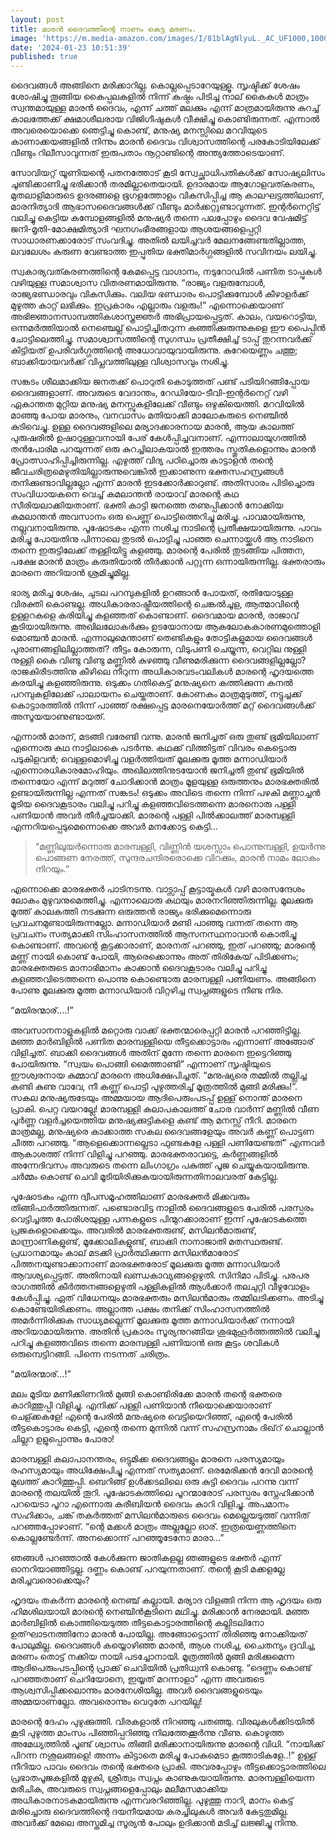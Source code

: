 ```yaml
---
layout: post
title: മാരൻ ദൈവത്തിന്റെ നാണം കെട്ട മരണം.
image: 'https://m.media-amazon.com/images/I/81blAgNlyuL._AC_UF1000,1000_QL80_.jpg'
date: '2024-01-23 10:51:39'
published: true
---
```

ദൈവങ്ങൾ അങ്ങിനെ മരിക്കാറില്ല.  കൊല്ലപ്പെടാറേയുള്ളൂ. സൃഷ്ടിക്ക് ശേഷം ശോഷിച്ചു തൂങ്ങിയ കൈപ്പലകളിൽ നിന്ന് കുഷ്ഠം പിടിച്ച നാല് കൈകൾ മാത്രം സ്വന്തമായുള്ള മാരൻ ദൈവം, എന്ന് ചത്ത് മലക്കും എന്ന് മാത്രമായിരുന്നു കുറച്ച് കാലത്തേക്ക് ക്ഷമാശീലരായ വിജിഗീഷുകൾ വീക്ഷിച്ചു കൊണ്ടിരുന്നത്. എന്നാൽ അവരെയൊക്കെ ഞെട്ടിച്ചു കൊണ്ട്, മനുഷ്യ മനസ്സിലെ മറവിയുടെ കാണാക്കയങ്ങളിൽ നിന്നും മാരൻ ദൈവം വിശ്വാസത്തിന്റെ പരകോടിയിലേക്ക് വീണ്ടും റിലീസാവുന്നത് ഇരുപതാം നൂറ്റാണ്ടിന്റെ അന്ത്യത്തോടെയാണ്.

സോവിയറ്റ് യൂണിയന്റെ പതനത്തോട് കൂടി സ്വേച്ഛാധിപതികൾക്ക് സോഷ്യലിസം ചൂണ്ടിക്കാണിച്ചു ഭരിക്കാൻ തരമില്ലാതെയായി. ഉദാരമായ ആഗോളവത്കരണം, മുതലാളിമാരുടെ ഉദരങ്ങളെ ഭൂഗളത്തോളം വികസിപ്പിച്ച ആ കാലഘട്ടത്തിലാണ്, മാരനിത്യാദി ആഭാസദൈവങ്ങൾക്ക് വീണ്ടും മാർക്കറ്റുണ്ടാവുന്നത്. ഇന്റർനെറ്റിട്ട് വലിച്ചു കെട്ടിയ കമ്പോളങ്ങളിൽ മനുഷ്യർ തന്നെ പലപ്പോഴും ദൈവ വേഷമിട്ട് ജനി-മൃതി-മോക്ഷമിത്യാദി ഘനഗംഭീരങ്ങളായ ആശയങ്ങളെപ്പറ്റി സാധാരണക്കാരോട് സംവദിച്ചു. അതിൽ ലയിച്ചവർ മേലനങ്ങേണ്ടതില്ലാത്ത, ലവലേശം കരുണ വേണ്ടാത്ത ഇപ്പുതിയ ഭക്തിമാർഗ്ഗങ്ങളിൽ സവിനയം ലയിച്ചു.        

സ്വകാര്യവത്കരണത്തിന്റെ കേമപ്പെട്ട വാഗ്ദാനം, നടുറോഡിൽ പണിത ടാപ്പുകൾ വഴിയുള്ള സമാശ്വാസ വിതരണമായിരുന്നു. “രാജ്യം വളരുമ്പോൾ, രാജ്യഭണ്ഡാരവും വികസിക്കും. വലിയ ഭണ്ഡാരം പൊട്ടിക്കുമ്പോൾ കീഴാളർക്ക് മുഴുത്ത കാറ്റ് ലഭിക്കും. ഇപ്രകാരം എല്ലാരും വളരും!” എന്നൊക്കെയാണ് അഭിജ്ഞാനസാമ്പത്തികശാസ്ത്രജ്ഞർ അഭിപ്രായപ്പെട്ടത്. കാലം, വയറൊട്ടിയ, ഒന്നമർത്തിയാൽ നെഞ്ചെല്ല് പൊട്ടിച്ചിതറുന്ന കുഞ്ഞിക്കുരുന്നുകളെ ഈ പൈപ്പിൻ ചോട്ടിലെത്തിച്ചു. സമാശ്വാസത്തിന്റെ സുഗന്ധം പ്രതീക്ഷിച്ച് ടാപ്പ് തുറന്നവർക്ക് കിട്ടിയത് ഉപരിവർഗ്ഗത്തിന്റെ അധോവായുവായിരുന്നു. കുറേയെണ്ണം ചത്തു; ബാക്കിയായവർക്ക് വിപ്ലവത്തിലുള്ള വിശ്വാസവും നശിച്ചു.

സങ്കടം ശീലമാക്കിയ ജനതക്ക് പൊറുതി കൊടുത്തത് പണ്ട് പടിയിറങ്ങിപ്പോയ ദൈവങ്ങളാണ്. അവരുടെ വേദാന്തം, റേഡിയോ-ടീവി-ഇന്റർനെറ്റ് വഴി ഏകാന്തത മുറ്റിയ മനുഷ്യ മനസ്സുകളിലേക്ക് വീണ്ടും ഒഴുകിയെത്തി. മറവിയിൽ മാഞ്ഞു പോയ മാരനും, വനവാസം മതിയാക്കി മാലോകരുടെ നെഞ്ചിൽ കുടിവെച്ചു. ഉള്ള ദൈവങ്ങളിലെ മര്യാദക്കാരനായ മാരൻ, ആയ കാലത്ത് പുരുഷരിൽ ഉഷാറുള്ളവനായി പേര് കേൾപ്പിച്ചവനാണ്. എന്നാലായുഗത്തിൽ തൻപോരിമ പറയുന്നത് ഒരു കുറച്ചിലാകയാൽ ഇത്തരം സ്തുതികളൊന്നും മാരൻ പ്രോത്സാഹിപ്പിച്ചിരുന്നില്ല. എഴുത്ത് വിദ്യ പഠിച്ചൊരു കാട്ടാളൻ തന്റെ ജീവചരിത്രമെഴുതിയില്ലാരുന്നുവെങ്കിൽ ഇക്കാണുന്ന ഭക്തസഹസ്രങ്ങൾ  തനിക്കുണ്ടാവില്ലല്ലോ എന്ന് മാരൻ ഇടക്കോർക്കാറുണ്ട്. അതിസാരം പിടിച്ചൊരു സംവിധായകനെ വെച്ച് കമലാന്തൻ രായാവ് മാരന്റെ കഥ സീരിയലാക്കിയതാണ്. ഭക്തി കാട്ടി ജനത്തെ തണുപ്പിക്കാൻ നോക്കിയ കമലാന്തൻ അവസാനം ഒരു പെണ്ണ് പൊട്ടിത്തെറിച്ചു മരിച്ചു. പാവമായിരുന്നു, നല്ലവനായിരുന്നു. പൂഷോടകം എന്ന നശിച്ച നാടിന്റെ പ്രതീക്ഷയായിരുന്നു. പാവം മരിച്ചു പോയതിനു പിന്നാലെ തുടൽ പൊട്ടിച്ചു പാഞ്ഞ ചെന്നായ്ക്കൾ ആ നാടിനെ തന്നെ ഇരുട്ടിലേക്ക് തള്ളിയിട്ടു കളഞ്ഞു. മാരന്റെ പേരിൽ തുടങ്ങിയ പിത്തന, പക്ഷേ മാരൻ മാത്രം കരുതിയാൽ തീർക്കാൻ പറ്റുന്ന ഒന്നായിരുന്നില്ല. ഭക്തരാരും മാരനെ അറിയാൻ ശ്രമിച്ചുമില്ല.

ഭാര്യ മരിച്ച ശേഷം, ചുടല പറമ്പുകളിൽ ഉറങ്ങാൻ പോയത്, രതിയോടുള്ള വിരക്തി കൊണ്ടല്ല. അധികാരരാഷ്ട്രീയത്തിന്റെ ചെങ്കൽചൂള, ആത്മാവിന്റെ ഉള്ളറകളെ കരിയിച്ചു കളഞ്ഞത് കൊണ്ടാണ്. ദൈവമായ മാരൻ, രാജാവ് കൂടിയായിരുന്നു. അഖിലലോകർക്കും ഉടയോനായ ആകലോകകാരണമുത്തൊളി മൊഞ്ചൻ മാരൻ. എന്നാലുമെന്താണ് തെണ്ടികളും തോട്ടികളുമായ ദൈവങ്ങൾ പുരാണങ്ങളിലില്ലാത്തത്? തീട്ടം കോരുന്ന, വിടുപണി ചെയ്യുന്ന, വെറ്റില നുള്ളി നുള്ളി കൈ വിണ്ടു വിണ്ടു മണ്ണിൽ കുഴഞ്ഞു വീണുമരിക്കുന്ന ദൈവങ്ങളില്ലല്ലോ? രാജകിരീടത്തിനു കീഴിലെ നീറുന്ന അധികാരവടംവലികൾ മാരന്റെ ഹൃദയത്തെ കരയിച്ചു കളഞ്ഞിരുന്നു. ഒടുക്കം ഗതികെട്ട് മനുഷ്യനെ കത്തിക്കുന്ന കനൽ പറമ്പുകളിലേക്ക് പാലായനം ചെയ്തതാണ്. കോണകം മാത്രമുടുത്ത്, നട്ടുച്ചക്ക് കൊട്ടാരത്തിൽ നിന്ന് പാഞ്ഞ് രക്ഷപ്പെട്ട മാരനെയോർത്ത് മറ്റ് ദൈവങ്ങൾക്ക് അസൂയയാണുണ്ടായത്.

എന്നാൽ മാരന്, മടങ്ങി വരേണ്ടി വന്നു. മാരൻ ജനിച്ചത് ഒരു തുണ്ട് ഭൂമിയിലാണ് എന്നൊരു കഥ നാട്ടിലാകെ പടർന്നു. കഥക്ക് വിത്തിട്ടത് വിവരം കെട്ടൊരു പടുകിളവൻ; വെള്ളമൊഴിച്ചു വളർത്തിയത് മൂലക്കുരു മൂത്ത മന്നാഡിയാർ എന്നൊരധികാരമോഹിയും. അഖിലത്തിനുടയോൻ ജനിച്ചതീ തുണ്ട് ഭൂമിയിൽ തന്നെയോ എന്ന് മറുത്ത് ചോദിക്കാൻ മാത്രം മൂളയുള്ള ഒരുത്തനും മാരഭക്തരിൽ ഉണ്ടായിരുന്നില്ല എന്നത് സങ്കടം! ഒടുക്കം അവിടെ തന്നെ നിന്ന് പഴകി മണ്ണാച്ചൻ മൂടിയ ദൈവകൂടാരം വലിച്ചു പറിച്ചു കളഞ്ഞവിടെത്തന്നെ മാരനൊരു പള്ളി പണിയാൻ അവർ തീർച്ചയാക്കി. മാരന്റെ പള്ളി പിൽക്കാലത്ത് മാരമ്പള്ളി എന്നറിയപ്പെടുമെന്നൊക്കെ അവർ മനക്കോട്ട കെട്ടി…

> “മണ്ണിലുയർന്നൊരു മാരമ്പള്ളി,
വിണ്ണിൻ യശസ്സാം പൊന്നുമ്പള്ളി,
ഉയർന്നു പൊങ്ങണ നേരത്ത്,
സുന്ദരചന്ദിരരൊക്കെ വിറക്കും,
മാരൻ നാമം ലോകം നിറയും.”

എന്നൊക്കെ മാരഭക്തർ പാടിനടന്നു. വാട്സാപ്പ് കൂട്ടായ്മകൾ വഴി മാരസന്ദേശം ലോകം മുഴുവനുമെത്തിച്ചു. എന്നാലൊരു കഥയും മാരനറിഞ്ഞിരുന്നില്ല. മൂലക്കുരു മൂത്ത് കാലകത്തി നടക്കുന്ന ഒരുത്തൻ രാജ്യം ഭരിക്കുമെന്നൊരു പ്രവചനമുണ്ടായിരുന്നല്ലോ. മന്നാഡിയാർ മണ്ടി പാഞ്ഞു വന്നത് തന്നെ ആ പ്രവചനം സത്യമാക്കി സിംഹാസനത്തിൽ ആസനസ്ഥനാവാൻ കൊതിച്ചു കൊണ്ടാണ്. അവന്റെ കൂട്ടക്കാരാണ്, മാരനത് പറഞ്ഞു, ഇത് പറഞ്ഞു; മാരന്റെ മണ്ണ് നായി കൊണ്ട് പോയി, ആരെക്കൊന്നും അത് തിരികേയ് പിടിക്കണം; മാരഭക്തരുടെ മാനാഭിമാനം കാക്കാൻ ദൈവകൂടാരം വലിച്ചു പറിച്ചു കളഞ്ഞവിടെത്തന്നെ പൊന്നു കൊണ്ടൊരു മാരമ്പള്ളി പണിയണം. അങ്ങിനെ പോണു മൂലക്കുരു മൂത്ത മന്നാഡിയാർ വിറ്റഴിച്ച സ്വപ്നങ്ങളുടെ നീണ്ട നിര.

“മയിരന്മാര്….!”

അവസാനനാളുകളിൽ മറ്റൊരു വാക്ക് ഭക്തന്മാരെപ്പറ്റി മാരൻ പറഞ്ഞിട്ടില്ല. മഞ്ഞ മാർബിളിൽ പണിത മാരമ്പള്ളിയെ തീട്ടക്കൊട്ടാരം എന്നാണ് അങ്ങോര് വിളിച്ചത്. ബാക്കി ദൈവങ്ങൾ അതിന് മുന്നേ തന്നെ മാരനെ ഇട്ടെറിഞ്ഞു പോയിരുന്നു. “സ്വയം പൊങ്ങി മൈത്താണ്ടി” എന്നാണ് സൃഷ്ടിയുടെ ഈശ്വരനായ കുമ്മാവ് മാരനെ അധിക്ഷേപിച്ചത്. “മനുഷ്യരെ തമ്മിൽ തല്ലിച്ച കണ്ടി കുണു വാവേ, നീ കണ്ണ് പൊട്ടി പുഴുത്തരിച്ച് മൂത്രത്തിൽ മുങ്ങി മരിക്കും!”. സകല മനുഷ്യരുടേയും അമ്മയായ ആദിപെരുംപടപ്പ് ഉള്ള് നൊന്ത് മാരനെ പ്രാകി. പെറ്റ വയറല്ലേ! മാരമ്പള്ളി കലാപകാലത്ത് ചോര വാർന്ന് മണ്ണിൽ വീണ പൂർണ്ണ വളർച്ചയെത്തിയ മനുഷ്യക്കുട്ടികളെ കണ്ട് ആ മനസ്സ് നീറി. മാരനെ മാത്രമല്ല, മനുഷ്യരെ കാക്കാത്ത സകല ദൈവങ്ങളേയും അവർ കണ്ണ് പൊട്ടണ ചീത്ത പറഞ്ഞു. “ആളെക്കൊന്നല്ലെടാ ഫുണ്ടകളേ പള്ളി പണിയേണ്ടത്” എന്നവർ ആകാശത്ത് നിന്ന് വിളിച്ചു പറഞ്ഞു. മാരഭക്തരാവട്ടെ, കർണ്ണങ്ങളിൽ അന്നേദിവസം അവരുടെ തന്നെ ലിംഗാഗ്രം പകുത്ത് പൂജ ചെയ്യുകയായിരുന്നു. ചർമ്മം കൊണ്ട് ചെവി മൂടിയിരിക്കുകയായിരുന്നതിനാലവരത് കേട്ടില്ല.

പൂഷോടകം എന്ന ദ്വീപസമൂഹത്തിലാണ് മാരഭക്തർ മിക്കവരും തിങ്ങിപാർത്തിരുന്നത്. പണ്ടൊരവിട്ട നാളിൽ ദൈവങ്ങളുടെ പേരിൽ പരസ്പരം വെട്ടിച്ചത്ത പോരിശയുള്ള പന്നകളുടെ പിന്മുറക്കാരാണ് ഇന്ന് പൂഷോടകത്തെ പ്രജകളൊക്കെയും. അവരിൽ മാരഭക്തരുണ്ട്, മസിലൻമാരുണ്ട്, മാന്ന്രാണികളുണ്ട്, മൂക്കോലികളുണ്ട്, ബാക്കി നാനാജാതി മതസ്ഥരുണ്ട്. പ്രധാനമായും കാല് മടക്കി പ്രാർത്ഥിക്കുന്ന മസിലൻമാരോട് പിത്തനയുണ്ടാക്കാനാണ് മാരഭക്തരോട് മൂലക്കുരു മൂത്ത മന്നാഡിയാർ ആവശ്യപ്പെട്ടത്. അതിനായി ഖണ്ഡകാവ്യങ്ങളെഴുതി. സിനിമാ പിടിച്ചു. പരപര രാഗത്തിൽ കീർത്തനങ്ങളെഴുതി പള്ളികളിൽ ആൾക്കാർ തലചുറ്റി വീഴുവോളം കേൾപ്പിച്ചു. ഏത് വിധേനയും മാരഭക്തരും മസിലൻമാരും തമ്മിലടിക്കണം. അടിച്ചു കൊണ്ടേയിരിക്കണം. അല്ലാത്ത പക്ഷം തനിക്ക് സിംഹാസനത്തിൽ അമർന്നിരിക്കുക സാധ്യമല്ലെന്ന് മൂലക്കുരു മൂത്ത മന്നാഡിയാർക്ക് നന്നായി അറിയാമായിരുന്നു. അതിൻ പ്രകാരം സൂര്യനുറങ്ങിയ ശുഭമുഹൂർത്തത്തിൽ വലിച്ചു പറിച്ചു കളഞ്ഞവിടെ തന്നെ മാരമ്പള്ളി പണിയാൻ ഒരു കൂട്ടം ശവികൾ ഒരുമ്പെട്ടിറങ്ങി. പിന്നെ നടന്നത് ചരിത്രം.

“മയിരന്മാര്…!”

മലം മൂടിയ മണിക്കിണറിൽ മുങ്ങി കൊണ്ടിരിക്കേ മാരൻ തന്റെ ഭക്തരെ കാറിത്തുപ്പി വിളിച്ചു. എനിക്ക് പള്ളി പണിയാൻ നീയൊക്കെയാരാണ് ചെള്ക്കകളേ! എന്റെ പേരിൽ മനുഷ്യരെ വെട്ടിയെറിഞ്ഞ്, എന്റെ പേരിൽ തീട്ടകൊട്ടാരം കെട്ടി, എന്റെ തന്നെ മുന്നിൽ വന്ന് സഹസ്രനാമം ദിഖ്‌റ് ചൊല്ലാൻ ചില്ലറ ഉളുപ്പൊന്നും പോരാ!

മാരമ്പള്ളി കലാപാനന്തരം, ഒട്ടുമിക്ക ദൈവങ്ങളും മാരനെ പരസ്യമായും രഹസ്യമായും അധിക്ഷേപിച്ചു എന്നത് സത്യമാണ്. ഒരമേരിക്കൻ ദേവി മാരന്റെ മുഖത്ത് കാറിത്തുപ്പി. ബെറിങ്ങ് ഉൾക്കടലിലെ ഒരു കുട്ടി ദൈവം പറന്നു വന്ന് മാരന്റെ തലയിൽ തൂറി. പൂഷോടകത്തിലെ പൂറന്മാരോട് പരസ്പരം സ്നേഹിക്കാൻ പറയെടാ പൂറാ എന്നൊരു കരീബിയൻ ദൈവം കാറി വിളിച്ചു. അപമാനം സഹിക്കാം, ചങ്ക് തകർത്തത് മസിലൻമാരുടെ ദൈവം മെല്ലെയടുത്ത് വന്നിത് പറഞ്ഞപ്പോഴാണ്. “ന്റെ മക്കൾ മാത്രം അല്ലല്ലോ ഓര്. ഇത്രയെണ്ണത്തിനെ കൊല്ലണ്ടേർന്ന്. അനക്കൊന്ന് പറഞ്ഞൂടേനോ മാരാ…”

ഞങ്ങൾ പറഞ്ഞാൽ കേൾക്കുന്ന ജാതികളല്ല ഞങ്ങളുടെ ഭക്തർ എന്ന് ഓനറിയാഞ്ഞിട്ടല്ല. ദണ്ണം കൊണ്ട് പറയുന്നതാണ്. തന്റെ കൂടി മക്കളല്ലേ മരിച്ചവരൊക്കെയും?

ഹൃദയം തകർന്ന മാരന്റെ നെഞ്ച് കല്ലായി. മര്യാദ വിളങ്ങി നിന്ന ആ ഹൃദയം ഒരു ഹിമശിലയായി മാരന്റെ നെഞ്ചിൻകൂടിനെ മഥിച്ചു. മരിക്കാൻ നേരമായി. മഞ്ഞ മാർബിളിൽ കൊത്തിയെടുത്ത തീട്ടകൊട്ടാരത്തിന്റെ കല്ലിടലിനോ ഉത്‌ഘാടനത്തിനോ മാരൻ പോയില്ല. അങ്ങോട്ടൊന്ന് തിരിഞ്ഞു നോക്കിയത് പോലുമില്ല. ദൈവങ്ങൾ കയ്യൊഴിഞ്ഞ മാരൻ, ആശ നശിച്ച, ചൈതന്യം ദ്രവിച്ച, മരണം തൊട്ട് നക്കിയ നായി പടച്ചോനായി. മൂത്രത്തിൽ മുങ്ങി മരിക്കുമെന്ന ആദിപെരുംപടപ്പിന്റെ പ്രാക്ക് ചെവിയിൽ പ്രതിധ്വനി കൊണ്ടു. “ദെണ്ണം കൊണ്ട് പറഞ്ഞതാണ് ചെറിയോനെ, ഇയ്യത് മറന്നാളാ” എന്ന അവരുടെ ആശ്വസിപ്പിക്കലൊന്നും മാരനേശിയില്ല. അവർ ദൈവങ്ങളുടെയും അമ്മയാണല്ലോ. അവരൊന്നും വെറുതേ പറയില്ല!

മാരന്റെ ദേഹം പുഴുക്കുത്തി. വിരകളാൽ നിറഞ്ഞു പതഞ്ഞു. വിരലുകൾക്കിടയിൽ കൂടി പുഴുത്ത മാംസം പിഞ്ഞിപ്പറിഞ്ഞു നിലത്തേക്കൂർന്നു വീണു. കൊഴുത്ത അമേധ്യത്തിൽ പൂണ്ട് ശ്വാസം തിങ്ങി മരിക്കാനായിരുന്നു മാരന്റെ വിധി. “നായിക്ക് പിറന്ന നശൂലങ്ങളെ! അന്നം കിട്ടാതെ മരിച്ചു പോകുമെടാ കൂത്താടികളേ..!” ഉള്ള് നീറിയാ പാവം ദൈവം തന്റെ ഭക്തരെ പ്രാകി. അവരപ്പോഴും തീട്ടക്കൊട്ടാരത്തിലെ പ്രഭാതപൂജകളിൽ മുഴുകി, ശ്രീത്വം സ്വപ്നം കാണുകയായിരുന്നു. മാരമ്പള്ളിയെന്ന മരീചിക, അവരുടെ സ്വപ്നങ്ങളെപ്പോലും മലീമസമാക്കിയ അധികാരനാടകമായിരുന്നു എന്നവരറിഞ്ഞില്ല. പുഴുത്തു നാറി, മാനം കെട്ട് മരിച്ചൊരു ദൈവത്തിന്റെ ദയനീയമായ കരച്ചിലുകൾ അവർ കേട്ടതുമില്ല. അവർക്ക് മേലെ അസ്തമിച്ച സൂര്യൻ പോലും ഉദിക്കാൻ മടിച്ച് ലജ്ജിച്ചു നിന്നു.
